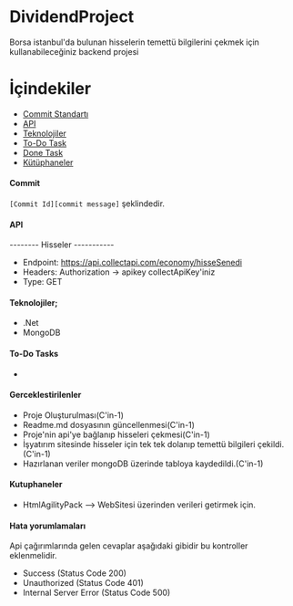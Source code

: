 # DividendProject
 Borsa istanbul'da bulunan hisselerin temettü bilgilerini çekmek için kullanabileceğiniz backend projesi

# İçindekiler
- [Commit Standartı](#commit)
- [API](#api)
- [Teknolojiler](#Teknolojiler)
- [To-Do Task](#To-Do-Tasks)
- [Done Task](#Gerceklestirilenler)
- [Kütüphaneler](#Kutuphaneler)



#### Commit
`[Commit Id][commit message]` şeklindedir. 

#### API
-------- Hisseler -----------
- Endpoint: https://api.collectapi.com/economy/hisseSenedi
- Headers: Authorization -> apikey collectApiKey'iniz
- Type: GET

#### Teknolojiler;
- .Net
- MongoDB

#### To-Do Tasks
- 

#### Gerceklestirilenler
- Proje Oluşturulması(C'in-1)
- Readme.md dosyasının güncellenmesi(C'in-1)
- Proje'nin api'ye bağlanıp hisseleri çekmesi(C'in-1)
- İşyatırım sitesinde hisseler için tek tek dolanıp temettü bilgileri çekildi.(C'in-1)
- Hazırlanan veriler mongoDB üzerinde tabloya kaydedildi.(C'in-1)


#### Kutuphaneler
- HtmlAgilityPack --> WebSitesi üzerinden verileri getirmek için.

#### Hata yorumlamaları
Api çağırımlarında gelen cevaplar aşağıdaki gibidir bu kontroller eklenmelidir.
- Success (Status Code 200)
- Unauthorized (Status Code 401)
- Internal Server Error (Status Code 500)
